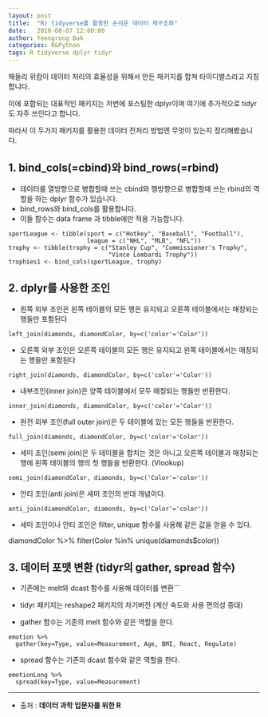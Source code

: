 ```yaml
---
layout: post
title:  "R) tidyverse를 활용한 손쉬운 데이터 재구조화"
date:   2018-08-07 12:00:00
author: Yeongrong Bak
categories: R&Python
tags: R tidyverse dplyr tidyr
---
```


해들리 위캄이 데이터 처리의 효율성을 위해서 만든 패키지를 합쳐 타이디벌스라고 지칭합니다.

이에 포함되는 대표적인 패키지는 저번에 포스팅한 dplyr이며 여기에 추가적으로 tidyr도 자주 쓰인다고 합니다.

따라서 이 두가지 패키지를 활용한 데이터 전처리 방법엔 무엇이 있는지 정리해봤습니다.

## 1. bind_cols(=cbind)와 bind_rows(=rbind)

- 데이터를 열방향으로 병합할때 쓰는 cbind와 행방향으로 병합할때 쓰는 rbind의 역할을 하는 dplyr 함수가 있습니다.
- bind_rows와 bind_cols를 활용합니다.
- 이들 함수는 data frame 과 tibble에만 적용 가능합니다.
```
sportLeague <- tibble(sport = c("Hotkey", "Baseball", "Football"),
                      league = c("NHL", "MLB", "NFL"))
trophy <- tibble(trophy = c("Stanley Cup", "Commissioner's Trophy",
                            "Vince Lombardi Trophy"))
trophies1 <- bind_cols(sportLeague, trophy)
```

## 2. dplyr를 사용한 조인

- 왼쪽 외부 조인은 왼쪽 테이블의 모든 행은 유지되고 오른쪽 테이블에서는 매칭되는 행들만 포함된다
```
left_join(diamonds, diamondColor, by=c('color'='Color'))
```

- 오른쪽 외부 조인은 오른쪽 테이블의 모든 행은 유지되고 왼쪽 테이블에서는 매칭되는 행들만 포함된다
```
right_join(diamonds, diamondColor, by=c('color'='Color'))
```

- 내부조인(inner join)은 양쪽 테이블에서 모두 매칭되는 행들만 반환한다.
```
inner_join(diamonds, diamondColor, by=c('color'='Color'))
```

- 완전 외부 조인(full outer join)은 두 테이블에 있는 모든 행들을 반환한다.
```
full_join(diamonds, diamondColor, by=c('color'='Color'))
```

- 세미 조인(semi join)은 두 테이블을 합치는 것은 아니고 오른쪽 테이블과 매칭되는 행에 왼쪽 테이블의 행의 첫 행들을 반환한다. (Vlookup)
```
semi_join(diamondColor, diamonds, by=c('Color'='color'))
```

- 안티 조인(anti join)은 세미 조인의 반대 개념이다.
```
anti_join(diamondColor, diamonds, by=c('Color'='color'))
```

- 세미 조인이나 안티 조인은 filter, unique 함수를 사용해 같은 값을 얻을 수 있다.

diamondColor %>% filter(Color %in% unique(diamonds$color))

## 3. 데이터 포맷 변환 (tidyr의 gather, spread 함수)

- 기존에는 melt와 dcast 함수를 사용해 데이터를 변환```
- tidyr 패키지는 reshape2 패키지의 차기버전 (계산 속도와 사용 편의성 증대)

- gather 함수는 기존의 melt 함수와 같은 역할을 한다.
```
emotion %>%
  gather(key=Type, value=Measurement, Age, BMI, React, Regulate)
```

- spread 함수는 기존의 dcast 함수와 같은 역할을 한다.
```
emotionLong %>%
  spread(key=Type, value=Measurement)
```

---

- 출처 : **데이터 과학 입문자를 위한 R**